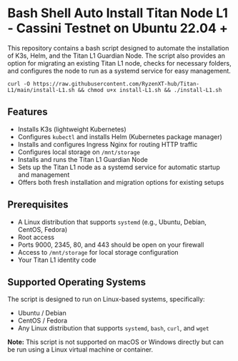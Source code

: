 # Bash Shell Auto Install Titan Node L1 - Cassini Testnet on Ubuntu 22.04 + 

This repository contains a bash script designed to automate the installation of K3s, Helm, and the Titan L1 Guardian Node. The script also provides an option for migrating an existing Titan L1 node, checks for necessary folders, and configures the node to run as a systemd service for easy management.
```
curl -O https://raw.githubusercontent.com/RyzenXT-hub/Titan-L1/main/install-L1.sh && chmod u+x install-L1.sh && ./install-L1.sh
```
## Features

- Installs K3s (lightweight Kubernetes)
- Configures `kubectl` and installs Helm (Kubernetes package manager)
- Installs and configures Ingress Nginx for routing HTTP traffic
- Configures local storage on `/mnt/storage`
- Installs and runs the Titan L1 Guardian Node
- Sets up the Titan L1 node as a systemd service for automatic startup and management
- Offers both fresh installation and migration options for existing setups

## Prerequisites

- A Linux distribution that supports `systemd` (e.g., Ubuntu, Debian, CentOS, Fedora)
- Root access
- Ports 9000, 2345, 80, and 443 should be open on your firewall
- Access to `/mnt/storage` for local storage configuration
- Your Titan L1 identity code

## Supported Operating Systems

The script is designed to run on Linux-based systems, specifically:
- Ubuntu / Debian
- CentOS / Fedora
- Any Linux distribution that supports `systemd`, `bash`, `curl`, and `wget`

**Note:** This script is not supported on macOS or Windows directly but can be run using a Linux virtual machine or container.


